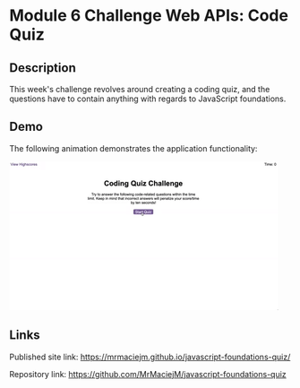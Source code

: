 # Module 6 Challenge Web APIs: Code Quiz

## Description

This week's challenge revolves around creating a coding quiz, and the questions have to contain anything with regards to JavaScript foundations.

## Demo

The following animation demonstrates the application functionality:

![Animation of code quiz. Presses button to start quiz. Clicks the button for the answer to each question, displays if answer was correct or incorrect. Quiz finishes and displays high scores. User adds their intials, then clears their intials and starts over.](./assets/08-web-apis-challenge-demo.gif)

## Links

Published site link:
https://mrmaciejm.github.io/javascript-foundations-quiz/

Repository link:
https://github.com/MrMaciejM/javascript-foundations-quiz
